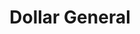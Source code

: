 ---
title: "Dollar General"
url: /kansas-city/dollar-general-north-oak-trafficway/
shop: variety store
---